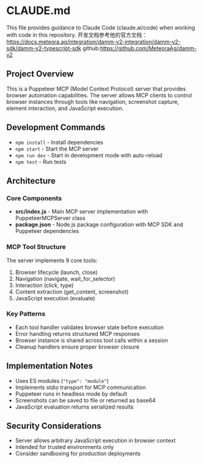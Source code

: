 # CLAUDE.md

This file provides guidance to Claude Code (claude.ai/code) when working with code in this repository.
开发文档参考他的官方文档：
https://docs.meteora.ag/integration/damm-v2-integration/damm-v2-sdk/damm-v2-typescript-sdk
github:https://github.com/MeteoraAg/damm-v2

## Project Overview

This is a Puppeteer MCP (Model Context Protocol) server that provides browser automation capabilities. The server allows MCP clients to control browser instances through tools like navigation, screenshot capture, element interaction, and JavaScript execution.

## Development Commands

- `npm install` - Install dependencies
- `npm start` - Start the MCP server
- `npm run dev` - Start in development mode with auto-reload
- `npm test` - Run tests

## Architecture

### Core Components

- **src/index.js** - Main MCP server implementation with PuppeteerMCPServer class
- **package.json** - Node.js package configuration with MCP SDK and Puppeteer dependencies

### MCP Tool Structure

The server implements 9 core tools:
1. Browser lifecycle (launch, close)
2. Navigation (navigate, wait_for_selector)
3. Interaction (click, type)
4. Content extraction (get_content, screenshot)
5. JavaScript execution (evaluate)

### Key Patterns

- Each tool handler validates browser state before execution
- Error handling returns structured MCP responses
- Browser instance is shared across tool calls within a session
- Cleanup handlers ensure proper browser closure

## Implementation Notes

- Uses ES modules (`"type": "module"`)
- Implements stdio transport for MCP communication
- Puppeteer runs in headless mode by default
- Screenshots can be saved to file or returned as base64
- JavaScript evaluation returns serialized results

## Security Considerations

- Server allows arbitrary JavaScript execution in browser context
- Intended for trusted environments only
- Consider sandboxing for production deployments